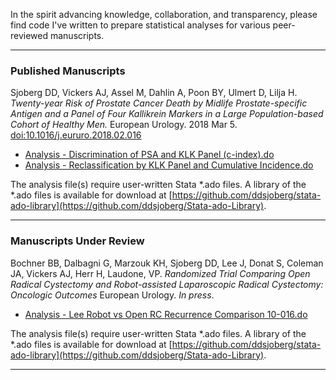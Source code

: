 
<!-- README.md is generated from README.Rmd. Please edit that file -->
In the spirit advancing knowledge, collaboration, and transparency, please find code I've written to prepare statistical analyses for various peer-reviewed manuscripts.

------------------------------------------------------------------------

### Published Manuscripts

Sjoberg DD, Vickers AJ, Assel M, Dahlin A, Poon BY, Ulmert D, Lilja H. *Twenty-year Risk of Prostate Cancer Death by Midlife Prostate-specific Antigen and a Panel of Four Kallikrein Markers in a Large Population-based Cohort of Healthy Men.* European Urology. 2018 Mar 5. [doi:10.1016/j.eururo.2018.02.016](https://doi.org/10.1016/j.eururo.2018.02.016)

-   [Analysis - Discrimination of PSA and KLK Panel (c-index).do](https://github.com/ddsjoberg/Manuscript-Code-Share/blob/master/Analysis%20Code/2018/Analysis%20-%20Discrimination%20of%20PSA%20and%20KLK%20Panel%20(c-index).do)
-   [Analysis - Reclassification by KLK Panel and Cumulative Incidence.do](https://github.com/ddsjoberg/Manuscript-Code-Share/blob/master/Analysis%20Code/2018/Analysis%20-%20Reclassification%20by%20KLK%20Panel%20and%20Cumulative%20Incidence.do)

The analysis file(s) require user-written Stata \*.ado files. A library of the \*.ado files is available for download at [https://github.com/ddsjoberg/stata-ado-library](https://github.com/ddsjoberg/Stata-ado-Library).

------------------------------------------------------------------------

### Manuscripts Under Review

Bochner BB, Dalbagni G, Marzouk KH, Sjoberg DD, Lee J, Donat S, Coleman JA, Vickers AJ, Herr H, Laudone, VP. *Randomized Trial Comparing Open Radical Cystectomy and Robot-assisted Laparoscopic Radical Cystectomy: Oncologic Outcomes* European Urology. *In press*.

-   [Analysis - Lee Robot vs Open RC Recurrence Comparison 10-016.do](https://github.com/ddsjoberg/Manuscript-Code-Share/blob/master/Analysis%20Code/2018/Analysis%20-%20Lee%20Robot%20vs%20Open%20RC%20Recurrence%20Comparison%2010-016.do)

The analysis file(s) require user-written Stata \*.ado files. A library of the \*.ado files is available for download at [https://github.com/ddsjoberg/stata-ado-library](https://github.com/ddsjoberg/Stata-ado-Library).

------------------------------------------------------------------------
